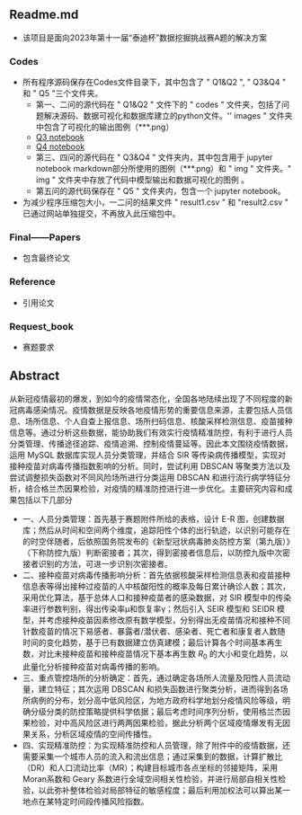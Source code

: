 ## Readme.md
- 该项目是面向2023年第十一届“泰迪杯”数据挖掘挑战赛A题的解决方案
### Codes
* 所有程序源码保存在Codes文件目录下，其中包含了 " Q1&Q2 ", " Q3&Q4 " 和 " Q5 "三个文件夹。
  * 第一、二问的源代码在 " Q1&Q2 " 文件下的 " codes " 文件夹，包括了问题解决源码、数据可视化和数据库建立的python文件。'' images " 文件夹中包含了可视化的输出图例（***.png）
   -  [Q3 notebook](https:://github.com/CRIS-YANGYQ/Epidemic-Model-Taidi/edit/main/Codes/Q3&Q4/Q3.ipynb "Markdown")
   -  [Q4 notebook](https:://github.com/CRIS-YANGYQ/Epidemic-Model-Taidi/edit/main/Codes/Q3&Q4/Q4.ipynb "Markdown")
  * 第三、四问的源代码在 " Q3&Q4 " 文件夹内，其中包含用于 jupyter notebook markdown部分所使用的图例（***.png）和 " img " 文件夹。" img " 文件夹中存放了代码中模型输出和数据可视化的图例 。
  * 第五问的源代码保存在 " Q5 " 文件夹内，包含一个 jupyter notebook。
* 为减少程序压缩包大小，一二问的结果文件  "  result1.csv " 和 "result2.csv " 已通过网站单独提交，不再放入此压缩包中。

### Final——Papers
* 包含最终论文
### Reference
* 引用论文
### Request_book
* 赛题要求
## Abstract
从新冠疫情最初的爆发，到如今的疫情常态化，全国各地陆续出现了不同程度的新冠病毒感染情况。疫情数据是反映各地疫情形势的重要信息来源，主要包括人员信息、场所信息、个人自查上报信息、场所扫码信息、核酸采样检测信息、疫苗接种信息等。通过分析这些数据，能协助我们有效实行疫情精准防控，有利于进行人员分类管理、传播途径追踪、疫情追溯、控制疫情蔓延等。因此本文围绕疫情数据，运用 MySQL 数据库实现人员分类管理，并结合 SIR 等传染病传播模型，实现对接种疫苗对病毒传播指数影响的分析。同时，尝试利用 DBSCAN 等聚类方法以及尝试调整损失函数对不同风险场所进行分类运用 DBSCAN 和进行流行病学特征分析，结合格兰杰因果检验，对疫情的精准防控进行进一步优化。主要研究内容和成果包括以下几部分
- 一、人员分类管理：首先基于赛题附件所给的表格，设计 E-R 图，创建数据库；然后从时间和空间两个维度，追踪阳性个体的出行轨迹，以识别可能存在的时空伴随者，后依照国务院发布的《新型冠状病毒肺炎防控方案（第九版）》（下称防控九版）判断密接者；其次，得到密接者信息后，以防控九版中次密接者识别的方法，可进一步识别次密接者。
- 二、接种疫苗对病毒传播影响分析：首先依据核酸采样检测信息表和疫苗接种信息表等得出接种过疫苗的人中核酸阳性的概率及每日累计确诊人数；其次，采用优化算法，基于总体人口和接种疫苗者的感染数据，对 SIR 模型中的传染率进行参数判别，得出传染率μ和恢复率γ；然后引入 SEIR 模型和 SEIDR 模型，并考虑接种疫苗因素修改原有数学模型，分别得出无疫苗情况和接种不同针数疫苗的情况下易感者、暴露者/潜伏者、感染者、死亡者和康复者人数随时间的变化趋势，基于已有数据建立仿真建模；最后计算各个时间基本再生数，对比未接种疫苗和接种疫苗情况下基本再生数 $R_0$ 的大小和变化趋势，以此量化分析接种疫苗对病毒传播的影响。
- 三、重点管控场所的分析确定：首先，通过确定各场所人流量及阳性人员流动量，建立特征；其次运用 DBSCAN 和损失函数进行聚类分析，进而得到各场所病例的分布，划分高中低风险区，为地方政府科学地划分疫情风险等级，明确分级分类的防控策略提供科学依据；最后考虑时间序列分析，使用格兰杰因果检验，对中高风险区进行两两因果检验，据此分析两个区域疫情爆发有无因果关系，分析区域疫情的空间传播性。
- 四、实现精准防控：为实现精准防控和人员管理，除了附件中的疫情数据，还需要采集一个城市人员的流入和流出信息；通过采集到的数据，计算扩散比（DR）和人口流动比率（MR）；构建目标城市各点坐标的邻接矩阵，采用Moran系数和 Geary 系数进行全域空间相关性检验，并进行局部自相关性检验，以此弥补整体检验对局部特征的敏感程度；最后利用加权法可以算出某一地点在某特定时间段传播风险指数。
